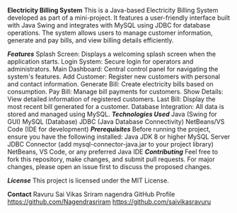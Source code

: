 **Electricity Billing System**
This is a Java-based Electricity Billing System developed as part of a mini-project. It features a user-friendly interface built with Java Swing and integrates with MySQL using JDBC for database operations. The system allows users to manage customer information, generate and pay bills, and view billing details efficiently.

**_Features_** 
Splash Screen: Displays a welcoming splash screen when the application starts.
Login System: Secure login for operators and administrators.
Main Dashboard: Central control panel for navigating the system's features.
Add Customer: Register new customers with personal and contact information.
Generate Bill: Create electricity bills based on consumption.
Pay Bill: Manage bill payments for customers.
Show Details: View detailed information of registered customers.
Last Bill: Display the most recent bill generated for a customer.
Database Integration: All data is stored and managed using MySQL.
**_Technologies Used_**
Java (Swing for GUI)
MySQL (Database)
JDBC (Java Database Connectivity)
NetBeans/VS Code (IDE for development)
**_Prerequisites_**
Before running the project, ensure you have the following installed:
Java JDK 8 or higher
MySQL Server
JDBC Connector (add mysql-connector-java.jar to your project library)
NetBeans, VS Code, or any preferred Java IDE
**_Contributing_**
Feel free to fork this repository, make changes, and submit pull requests. For major changes, please open an issue first to discuss the proposed changes.

**_License_**
This project is licensed under the MIT License.

**Contact**
Ravuru Sai Vikas
Sriram nagendra
GitHub Profile
https://github.com/Nagendrasriram
https://github.com/saivikasravuru
